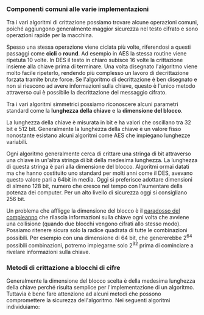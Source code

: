 ### Componenti comuni alle varie implementazioni

Tra i vari algoritmi di crittazione possiamo trovare alcune operazioni comuni, poiché aggiungono generalmente maggior sicurezza nel testo cifrato e sono operazioni rapide per la macchina.

Spesso una stessa operazione viene ciclata più volte, riferendosi a questi passaggi come **cicli** o **round**. Ad esempio in AES la stessa routine viene ripetuta 10 volte. In DES il testo in chiaro subisce 16 volte la crittazione insieme alla chiave prima di terminare. Una volta disegnato l'algoritmo viene molto facile ripeterlo, rendendo più complesso un lavoro di decrittazione forzata tramite brute force. Se l'algoritmo di decrittazione è ben disegnato e non si riescono ad avere informazioni sulla chiave, questo è l'unico metodo attraverso cui è possibile la decrittazione del messaggio cifrato.

Tra i vari algoritmi simmetrici possiamo riconoscere alcuni parametri standard come la **lunghezza della chiave** e la **dimensione del blocco**.

La lunghezza della chiave è misurata in bit e ha valori che oscillano tra 32 bit e 512 bit. Generalmente la lunghezza della chiave è un valore fisso nonostante esistano alcuni algoritmi come AES che impiegano lunghezze variabili.

Ogni algoritmo generalmente cerca di crittare una stringa di bit attraverso una chiave in un'altra stringa di bit della medesima lunghezza. La lunghezza di questa stringa è pari alla dimensione del blocco. Algoritmi ormai datati ma che hanno costituito uno standard per molti anni come il DES, avevano questo valore pari a 64bit in media. Oggi si preferisce adottare dimensioni di almeno 128 bit, numero che cresce nel tempo con l'aumentare della potenza dei computer. Per un alto livello di sicurezza oggi si consigliano 256 bit.

Un problema che affligge la dimensione del blocco è il [paradosso del compleanno](https://it.wikipedia.org/wiki/Paradosso_del_compleanno) che rilascia informazioni sulla chiave ogni volta che avviene una collisione (quando due blocchi vengono cifrati allo stesso modo). Possiamo ritenere sicura solo la radice quadrata di tutte le combinazioni possibili. Per esempio con una dimensione di 64 bit, che genererebbe 2<sup>64</sup> possibili combinazioni, potremo impiegarne solo 2<sup>32</sup> prima di cominciare a rivelare informazioni sulla chiave.






### Metodi di crittazione a blocchi di cifre

Generalmente la dimensione del blocco scelta è della medesima lunghezza della chiave perché risulta semplice per l'implementazione di un algoritmo. Tuttavia è bene fare attenzione ad alcuni metodi che possono compromettere la sicurezza dell'algoritmo. Nei seguenti algoritmi individuiamo:
